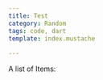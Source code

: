 ```yaml
---
title: Test
category: Random
tags: code, dart
template: index.mustache
    
---
```


A list of Items:

